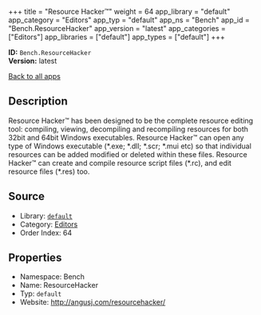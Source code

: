 ﻿+++
title = "Resource Hacker™"
weight = 64
app_library = "default"
app_category = "Editors"
app_typ = "default"
app_ns = "Bench"
app_id = "Bench.ResourceHacker"
app_version = "latest"
app_categories = ["Editors"]
app_libraries = ["default"]
app_types = ["default"]
+++

**ID:** `Bench.ResourceHacker`  
**Version:** latest  
<!--more-->

[Back to all apps](/apps/)

## Description
Resource Hacker™ has been designed to be the complete resource editing tool: compiling, viewing, decompiling and recompiling resources for both 32bit and 64bit Windows executables. Resource Hacker™ can open any type of Windows executable (\*.exe; \*.dll; \*.scr; \*.mui etc) so that individual resources can be added modified or deleted within these files. Resource Hacker™ can create and compile resource script files (\*.rc), and edit resource files (\*.res) too.

## Source

* Library: [`default`](/app_libraries/default)
* Category: [Editors](/app_categories/editors)
* Order Index: 64

## Properties

* Namespace: Bench
* Name: ResourceHacker
* Typ: `default`
* Website: <http://angusj.com/resourcehacker/>

